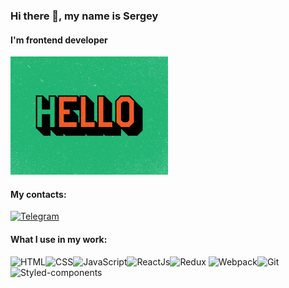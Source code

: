 ### Hi there 👋, my name is Sergey
#### I'm frontend developer

<img src="./images/hello-3.gif" width="50%" height="50%"/>

#### My contacts:
<a href="https://t.me/kirSerJS" target="_blank"><img src="https://img.shields.io/badge/-Telegram-0088cc?style=flat&logo=telegram&logoColor=white" alt="Telegram"></a> 

#### What I use in my work:
<img src="https://img.shields.io/badge/-HTML-E34F26?style=flate&logo=html5&logoColor=white" alt="HTML"><img src="https://img.shields.io/badge/-CSS-1572B6?style=flate&logo=css3&logoColor=white" alt="CSS"><img src="https://img.shields.io/badge/-JavaScript-F7DF1E?style=flate&logo=javascript&logoColor=white" alt="JavaScript"><img src="https://img.shields.io/badge/-ReactJs-61DAFB?style=flate&logo=react&logoColor=white" alt="ReactJs"><img src="https://img.shields.io/badge/-Redux-764ABC?style=flate&logo=redux&logoColor=white" alt="Redux">
<img src="https://img.shields.io/badge/-Webpack-8DD6F9?style=flate&logo=webpack&logoColor=white" alt="Webpack"><img src="https://img.shields.io/badge/-Git-F05032?style=flate&logo=git&logoColor=white" alt="Git"><img src="https://img.shields.io/badge/-Styled%20components-DB7093?style=flate&logo=styled-components&logoColor=white" alt="Styled-components">

